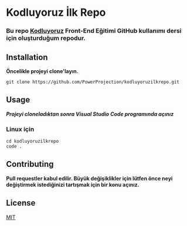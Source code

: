 # **Kodluyoruz İlk Repo**
### Bu repo [Kodluyoruz](https://kodluyoruz.org/tr/kodluyoruz/) Front-End Eğitimi GitHub kullanımı dersi için oluşturduğum repodur.

## **Installation**

**Öncelikle projeyi clone'layın.**


` git clone https://github.com/PowerProjection/kodluyoruzilkrepo.git `

## **Usage**
***Projeyi cloneladıktan sonra Visual Studio Code programında açınız***

### Linux için

``` 
cd kodluyoruzilkrepo
code . 
```

## **Contributing**

**Pull requestler kabul edilir. Büyük değişiklikler için lütfen önce neyi değiştirmek istediğinizi tartışmak için bir konu açınız.**

## **License**

[MIT](https://www.mit.edu/)


